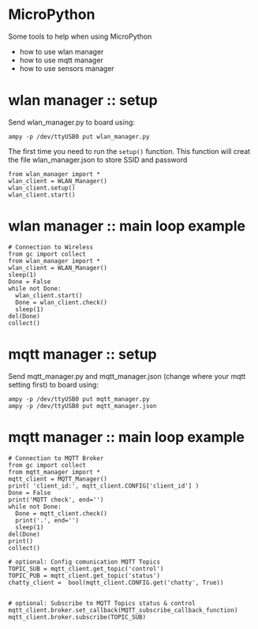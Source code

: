 # MicroPython
Some tools to help when using MicroPython

<ul>
  <li>how to use wlan manager</li>
  <li>how to use mqtt manager</li>
  <li>how to use sensors manager</li>
</ul>



# wlan manager :: setup
Send wlan_manager.py to board using:
```
ampy -p /dev/ttyUSB0 put wlan_manager.py
```

The first time you need to run the `setup()` function. This function will creat the file wlan_manager.json to store SSID and password
```
from wlan_manager import *
wlan_client = WLAN_Manager()
wlan_client.setup()
wlan_client.start()
```

# wlan manager :: main loop example
```
# Connection to Wireless
from gc import collect
from wlan_manager import *
wlan_client = WLAN_Manager()
sleep(1)
Done = False
while not Done:
  wlan_client.start()
  Done = wlan_client.check()
  sleep(1)
del(Done)
collect()
```

# mqtt manager :: setup
Send mqtt_manager.py and mqtt_manager.json (change where your mqtt setting first) to board using:
```
ampy -p /dev/ttyUSB0 put mqtt_manager.py
ampy -p /dev/ttyUSB0 put mqtt_manager.json
```

# mqtt manager :: main loop example
```
# Connection to MQTT Broker
from gc import collect
from mqtt_manager import *
mqtt_client = MQTT_Manager()
print( 'client_id:', mqtt_client.CONFIG['client_id'] )
Done = False
print('MQTT check', end='')
while not Done:
  Done = mqtt_client.check()
  print('.', end='')
  sleep(1)
del(Done)
print()
collect()

# optional: Config comunication MQTT Topics 
TOPIC_SUB = mqtt_client.get_topic('control')
TOPIC_PUB = mqtt_client.get_topic('status')
chatty_client =  bool(mqtt_client.CONFIG.get('chatty', True))


# optional: Subscribe to MQTT Topics status & control 
mqtt_client.broker.set_callback(MQTT_subscribe_callback_function)
mqtt_client.broker.subscribe(TOPIC_SUB)
```
